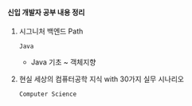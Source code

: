 #### 신입 개발자 공부 내용 정리

1) 시그니처 백엔드 Path
   
   ```
   Java
   ```
   - Java 기초 ~ 객체지향
  

2) 현실 세상의 컴퓨터공학 지식 with 30가지 실무 시나리오

   ```
   Computer Science
   ```
